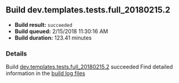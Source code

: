 ## Build dev.templates.tests.full_20180215.2
- **Build result:** `succeeded`
- **Build queued:** 2/15/2018 11:30:16 AM
- **Build duration:** 123.41 minutes
### Details
Build [dev.templates.tests.full_20180215.2](https://winappstudio.visualstudio.com/web/build.aspx?pcguid=a4ef43be-68ce-4195-a619-079b4d9834c2&builduri=vstfs%3a%2f%2f%2fBuild%2fBuild%2f24993) succeeded
Find detailed information in the [build log files](https://uwpctdiags.blob.core.windows.net/buildlogs/dev.templates.tests.full_20180215.2_logs.zip)

